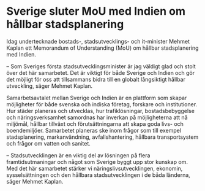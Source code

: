 # Sverige sluter MoU med Indien om hållbar stadsplanering

Idag undertecknade bostads\-, stadsutvecklings\- och it\-minister Mehmet Kaplan ett Memorandum of Understanding (MoU) om hållbar stadsplanering med Indien.


– Som Sveriges första stadsutvecklingsminister är jag väldigt glad och stolt över det här samarbetet. Det är viktigt för både Sverige och Indien och gör det möjligt för oss att tillsammans bidra till en globalt långsiktigt hållbar utveckling, säger Mehmet Kaplan.

Samarbetsavtalet mellan Sverige och Indien är en plattform som skapar möjligheter för både svenska och indiska företag, forskare och institutioner. Hur städer planeras och utvecklas, hur trafiklösningar, bostadsbebyggelse och näringsverksamhet samordnas har inverkan på möjligheterna att nå miljömål, hållbar tillväxt och förutsättningarna att skapa goda livs\- och boendemiljöer. Samarbetet planeras ske inom frågor som till exempel stadsplanering, markanvändning, avfallshantering, hållbara transportsystem och frågor om vatten och sanitet.

– Stadsutvecklingen är en viktig del av lösningen på flera framtidsutmaningar och något som Sverige byggt upp stor kunskap om. Med det här samarbetet stärker vi näringslivsutvecklingen, ekonomin, sysselsättningen och den hållbara stadsutvecklingen i de båda länderna, säger Mehmet Kaplan.
